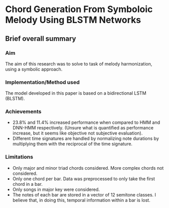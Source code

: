 # Chord Generation From Symboloic Melody Using BLSTM Networks

## Brief overall summary
### Aim
The aim of this research was to solve to task of melody harmonization, using a symbolic approach.

### Implementation/Method used
The model developed in this paper is based on a bidirectional LSTM (BLSTM).

### Achievements
- 23.8% and 11.4% increased performance when compared to HMM and DNN-HMM respectively. (Unsure what is quantified as performance increase, but it seems like objective not subjective evaluation).
- Different time signatures are handled by normalizing note durations by multiplying them with the reciprocal of the time signature.

### Limitations
- Only major and minor triad chords considered. More complex chords not considered.
- Only one chord per bar. Data was preprocessed to only take the first chord in a bar.
- Only songs in major key were considered.
- The notes of each bar are stored in a vector of 12 semitone classes. I believe that, in doing this, temporal information within a bar is lost.